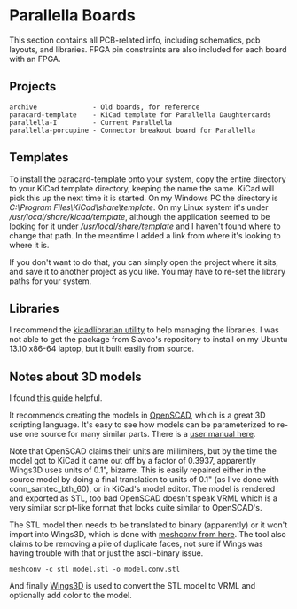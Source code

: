 # Parallella Boards

This section contains all PCB-related info, including schematics, pcb layouts, and libraries.
FPGA pin constraints are also included for each board with an FPGA.

## Projects

```
archive              - Old boards, for reference
paracard-template    - KiCad template for Parallella Daughtercards
parallella-I         - Current Parallella
parallella-porcupine - Connector breakout board for Parallella
```

## Templates

To install the paracard-template onto your system, copy the entire directory to your KiCad
template directory, keeping the name the same.  KiCad will pick this up the next time it is
started.  On my Windows PC the directory is _C:\Program Files\KiCad\share\template_.
On my Linux system it's under _/usr/local/share/kicad/template_, although
the application seemed to be looking for it under _/usr/local/share/template_ and I haven't
found where to change that path.  In the meantime I added a link from where it's looking 
to where it is.

If you don't want to do that, you can simply open the project where it sits, and save it to
another project as you like.  You may have to re-set the library paths for your system.

## Libraries

I recommend the [kicadlibrarian utility](http://www.compuphase.com/electronics/kicadlibrarian_en.htm)
to help managing the libraries.  I was not able to get the package from Slavco's repository to install on my Ubuntu 13.10 x86-64 laptop, but it built easily from source.

## Notes about 3D models

I found [this guide](http://happyrobotlabs.com/posts/tutorials/tutorial-3d-kicad-parts-using-openscad-and-wings3d/)
helpful.

It recommends creating the models in [OpenSCAD](http://www.openscad.org/), which is 
a great 3D scripting language.  It's easy to see how models can be parameterized to re-use 
one source for many similar parts.  There is a [user manual here](http://en.wikibooks.org/wiki/OpenSCAD_User_Manual).

Note that OpenSCAD claims their units are millimiters, but by the time the model got to 
KiCad it came out off by a factor of 0.3937, apparently Wings3D uses units of 0.1", bizarre. 
This is easily repaired either in the source model by doing a final translation to units of 0.1" 
(as I've done with conn_samtec_bth_60), or in KiCad's model editor.  The model is rendered 
and exported as STL, too bad OpenSCAD doesn't speak VRML which is a very similar script-like 
format that looks quite similar to OpenSCAD's.

The STL model then needs to be translated to binary (apparently) or it won't import into 
Wings3D, which is done with [meshconv from here](http://www.cs.princeton.edu/~min/meshconv/).
The tool also claims to be removing a pile of duplicate faces, not sure if Wings was having
trouble with that or just the ascii-binary issue.

```
meshconv -c stl model.stl -o model.conv.stl
```

And finally [Wings3D](http://www.wings3d.com/) is used to convert the STL model to VRML and 
optionally add color to the model.

